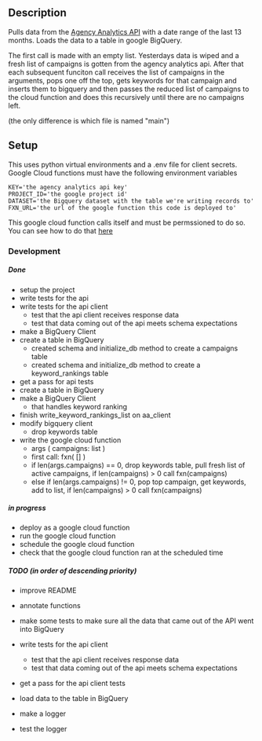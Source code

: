 ## Description

Pulls data from the [Agency Analytics API](https://agencyanalytics.com/docs/api/introduction) with a date range of the last 13 months.
Loads the data to a table in google BigQuery.

The first call is made with an empty list. Yesterdays data is wiped and a fresh list of campaigns is gotten from the agency analytics api. After that each subsequent funciton call receives the list of campaigns in the arguments, pops one off the top, gets keywords for that campaign and inserts them to bigquery and then passes the reduced list of campaigns to the cloud function and does this recursively until there are no campaigns left. 

(the only difference is which file is named "main")

## Setup

This uses python virtual environments and a .env file for client secrets. Google Cloud functions must have the following environment variables
```
KEY='the agency analytics api key'
PROJECT_ID='the google project id'
DATASET='the Bigquery dataset with the table we're writing records to'
FXN_URL='the url of the google function this code is deployed to'
```

This google cloud function calls itself and must be permssioned to do so. You can see how to do that [here](https://cloud.google.com/functions/docs/securing/authenticating) 

### Development

##### Done

- setup the project
- write tests for the api
- write tests for the api client
  - test that the api client receives response data
  - test that data coming out of the api meets schema expectations
- make a BigQuery Client
- create a table in BigQuery
  - created schema and initialize_db method to create a campaigns table
  - created schema and initialize_db method to create a keyword_rankings table
- get a pass for api tests
- create a table in BigQuery
- make a BigQuery Client
  - that handles keyword ranking 
- finish write_keyword_rankings_list on aa_client
- modify bigquery client
  - drop keywords table
- write the google cloud function
  - args ( campaigns: list )
  - first call: fxn( [] )
  - if len(args.campaigns) == 0, drop keywords table, pull fresh list of active campaigns, if len(campaigns) > 0 call fxn(campaigns)
  - else if len(args.campaigns) != 0, pop top campaign, get keywords, add to list, if len(campaigns) > 0 call fxn(campaigns)

##### in progress

- deploy as a google cloud function
- run the google cloud function
- schedule the google cloud function
- check that the google cloud function ran at the scheduled time

##### TODO (in order of descending priority)

- improve README
- annotate functions 

- make some tests to make sure all the data that came out of the API went into BigQuery
- write tests for the api client
  - test that the api client receives response data
  - test that data coming out of the api meets schema expectations

- get a pass for the api client tests
- load data to the table in BigQuery

- make a logger 
- test the logger




